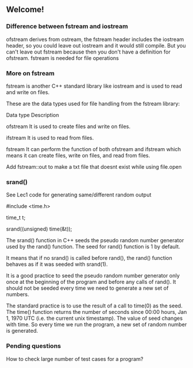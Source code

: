 ## Welcome!

### Difference between fstream and iostream
ofstream derives from ostream, the fstream header includes the iostream header, so you could leave out iostream and it would still compile. But you can't leave out fstream because then you don't have a definition for ofstream. fstream is needed for file operations

### More on fstream
fstream is another C++ standard library like iostream and is used to read and write on files.

These are the data types used for file handling from the fstream library:

Data type 	Description

ofstream 	It is used to create files and write on files.

ifstream 	It is used to read from files.

fstream 	It can perform the function of both ofstream and ifstream which means it can create files, write on files, and read from files.

Add fstream::out to make a txt file that doesnt exist while using file.open

### srand()

See Lec1 code for generating same/different random output

#include <time.h> 

time_t t;

srand((unsigned) time(&t));

The srand() function in C++ seeds the pseudo random number generator used by the rand() function. The seed for rand() function is 1 by default.

It means that if no srand() is called before rand(), the rand() function behaves as if it was seeded with srand(1).

It is a good practice to seed the pseudo random number generator only once at the beginning of the program and before any calls of rand(). It should not be seeded every time we need to generate a new set of numbers.

The standard practice is to use the result of a call to time(0) as the seed. The time() function returns the number of seconds since 00:00 hours, Jan 1, 1970 UTC (i.e. the current unix timestamp). The value of seed changes with time. So every time we run the program, a new set of random number is generated.

### Pending questions
How to check large number of test cases for a program?
